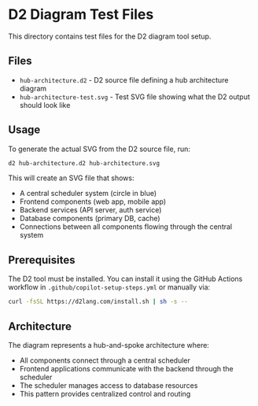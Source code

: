 # D2 Diagram Test Files

This directory contains test files for the D2 diagram tool setup.

## Files

- `hub-architecture.d2` - D2 source file defining a hub architecture diagram
- `hub-architecture-test.svg` - Test SVG file showing what the D2 output should look like

## Usage

To generate the actual SVG from the D2 source file, run:

```bash
d2 hub-architecture.d2 hub-architecture.svg
```

This will create an SVG file that shows:
- A central scheduler system (circle in blue)
- Frontend components (web app, mobile app) 
- Backend services (API server, auth service)
- Database components (primary DB, cache)
- Connections between all components flowing through the central system

## Prerequisites

The D2 tool must be installed. You can install it using the GitHub Actions workflow in `.github/copilot-setup-steps.yml` or manually via:

```bash
curl -fsSL https://d2lang.com/install.sh | sh -s --
```

## Architecture

The diagram represents a hub-and-spoke architecture where:
- All components connect through a central scheduler
- Frontend applications communicate with the backend through the scheduler
- The scheduler manages access to database resources
- This pattern provides centralized control and routing